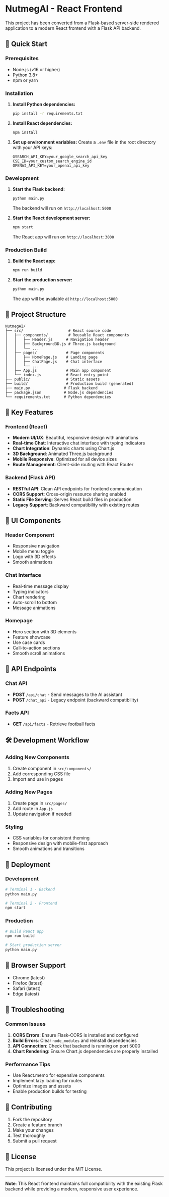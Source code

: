 # NutmegAI - React Frontend

This project has been converted from a Flask-based server-side rendered application to a modern React frontend with a Flask API backend.

## 🚀 Quick Start

### Prerequisites
- Node.js (v16 or higher)
- Python 3.8+
- npm or yarn

### Installation

1. **Install Python dependencies:**
   ```bash
   pip install -r requirements.txt
   ```

2. **Install React dependencies:**
   ```bash
   npm install
   ```

3. **Set up environment variables:**
   Create a `.env` file in the root directory with your API keys:
   ```env
   GSEARCH_API_KEY=your_google_search_api_key
   CSE_ID=your_custom_search_engine_id
   OPENAI_API_KEY=your_openai_api_key
   ```

### Development

1. **Start the Flask backend:**
   ```bash
   python main.py
   ```
   The backend will run on `http://localhost:5000`

2. **Start the React development server:**
   ```bash
   npm start
   ```
   The React app will run on `http://localhost:3000`

### Production Build

1. **Build the React app:**
   ```bash
   npm run build
   ```

2. **Start the production server:**
   ```bash
   python main.py
   ```
   The app will be available at `http://localhost:5000`

## 📁 Project Structure

```
NutmegAI/
├── src/                    # React source code
│   ├── components/         # Reusable React components
│   │   ├── Header.js      # Navigation header
│   │   ├── Background3D.js # Three.js background
│   │   └── ...
│   ├── pages/             # Page components
│   │   ├── HomePage.js    # Landing page
│   │   ├── ChatPage.js    # Chat interface
│   │   └── ...
│   ├── App.js             # Main app component
│   └── index.js           # React entry point
├── public/                # Static assets
├── build/                 # Production build (generated)
├── main.py               # Flask backend
├── package.json          # Node.js dependencies
└── requirements.txt      # Python dependencies
```

## 🔧 Key Features

### Frontend (React)
- **Modern UI/UX**: Beautiful, responsive design with animations
- **Real-time Chat**: Interactive chat interface with typing indicators
- **Chart Integration**: Dynamic charts using Chart.js
- **3D Background**: Animated Three.js background
- **Mobile Responsive**: Optimized for all device sizes
- **Route Management**: Client-side routing with React Router

### Backend (Flask API)
- **RESTful API**: Clean API endpoints for frontend communication
- **CORS Support**: Cross-origin resource sharing enabled
- **Static File Serving**: Serves React build files in production
- **Legacy Support**: Backward compatibility with existing routes

## 🎨 UI Components

### Header Component
- Responsive navigation
- Mobile menu toggle
- Logo with 3D effects
- Smooth animations

### Chat Interface
- Real-time message display
- Typing indicators
- Chart rendering
- Auto-scroll to bottom
- Message animations

### Homepage
- Hero section with 3D elements
- Feature showcase
- Use case cards
- Call-to-action sections
- Smooth scroll animations

## 🔌 API Endpoints

### Chat API
- **POST** `/api/chat` - Send messages to the AI assistant
- **POST** `/chat_api` - Legacy endpoint (backward compatibility)

### Facts API
- **GET** `/api/facts` - Retrieve football facts

## 🛠️ Development Workflow

### Adding New Components
1. Create component in `src/components/`
2. Add corresponding CSS file
3. Import and use in pages

### Adding New Pages
1. Create page in `src/pages/`
2. Add route in `App.js`
3. Update navigation if needed

### Styling
- CSS variables for consistent theming
- Responsive design with mobile-first approach
- Smooth animations and transitions

## 🚀 Deployment

### Development
```bash
# Terminal 1 - Backend
python main.py

# Terminal 2 - Frontend
npm start
```

### Production
```bash
# Build React app
npm run build

# Start production server
python main.py
```

## 📱 Browser Support

- Chrome (latest)
- Firefox (latest)
- Safari (latest)
- Edge (latest)

## 🔧 Troubleshooting

### Common Issues

1. **CORS Errors**: Ensure Flask-CORS is installed and configured
2. **Build Errors**: Clear `node_modules` and reinstall dependencies
3. **API Connection**: Check that backend is running on port 5000
4. **Chart Rendering**: Ensure Chart.js dependencies are properly installed

### Performance Tips

- Use React.memo for expensive components
- Implement lazy loading for routes
- Optimize images and assets
- Enable production builds for testing

## 🤝 Contributing

1. Fork the repository
2. Create a feature branch
3. Make your changes
4. Test thoroughly
5. Submit a pull request

## 📄 License

This project is licensed under the MIT License.

---

**Note**: This React frontend maintains full compatibility with the existing Flask backend while providing a modern, responsive user experience. 